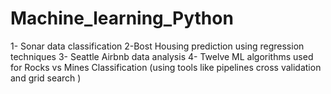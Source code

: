 # Machine_learning_Python
1- Sonar data classification
2-Bost Housing prediction using regression techniques
3- Seattle Airbnb data analysis
4- Twelve ML algorithms used for Rocks vs Mines Classification (using  tools like pipelines cross validation and grid search )
